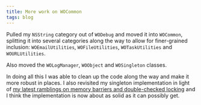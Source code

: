 ```yaml
---
title: More work on WOCommon
tags: blog
---
```


Pulled my `NSString` category out of `WODebug` and moved it into `WOCommon`, splitting it into several categories along the way to allow for finer-grained inclusion: `WOEmailUtilities`, `WOFileUtilities`, `WOTaskUtilities` and `WOURLUtilities`.

Also moved the `WOLogManager`, `WOObject` and `WOSingleton` classes.

In doing all this I was able to clean up the code along the way and make it more robust in places. I also revisited my singleton implementation in light of [my latest ramblings on memory barriers and double-checked locking](http://www.wincent.com/a/about/wincent/weblog/archives/2006/08/doublechecked_l.php) and I think the implementation is now about as solid as it can possibly get.
